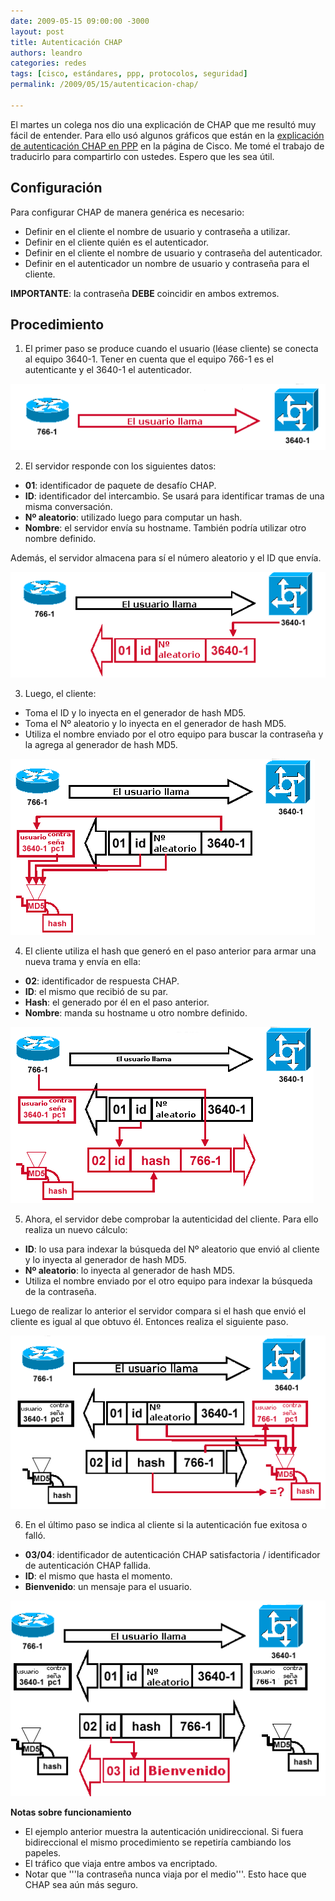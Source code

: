 ```yaml
---
date: 2009-05-15 09:00:00 -3000
layout: post
title: Autenticación CHAP
authors: leandro
categories: redes
tags: [cisco, estándares, ppp, protocolos, seguridad]
permalink: /2009/05/15/autenticacion-chap/

---
```


El martes un colega nos dio una explicación de CHAP que me resultó muy fácil de
entender. Para ello usó algunos gráficos que están en la
[explicación de autenticación CHAP en PPP](http://www.cisco.com/en/US/tech/tk713/tk507/technologies_tech_note09186a00800b4131.shtml)
en la página de Cisco. Me tomé el trabajo de traducirlo para compartirlo con
ustedes. Espero que les sea útil. <!-- more -->

## Configuración

Para configurar CHAP de manera genérica es necesario:

* Definir en el cliente el nombre de usuario y contraseña a utilizar.
* Definir en el cliente quién es el autenticador.
* Definir en el cliente el nombre de usuario y contraseña del autenticador.
* Definir en el autenticador un nombre de usuario y contraseña para el cliente.

**IMPORTANTE**: la contraseña **DEBE** coincidir en ambos extremos.

## Procedimiento

1) El primer paso se produce cuando el usuario (léase cliente) se conecta al
equipo 3640-1. Tener en cuenta que el equipo 766-1 es el autenticante y el
3640-1 el autenticador.

![PPP CHAP - Paso 1](/images/blog/understanding_ppp_chap1.gif)

2) El servidor responde con los siguientes datos:

* **01**: identificador de paquete de desafío CHAP.
* **ID**: identificador del intercambio. Se usará para identificar tramas de una
misma conversación.
* **Nº aleatorio**: utilizado luego para computar un hash.
* **Nombre**: el servidor envía su hostname. También podría utilizar otro nombre
definido.

Además, el servidor almacena para sí el número aleatorio y el ID que envía.

![PPP CHAP - Paso 2](/images/blog/understanding_ppp_chap2.gif)

3) Luego, el cliente:

* Toma el ID y lo inyecta en el generador de hash MD5.
* Toma el Nº aleatorio y lo inyecta en el generador de hash MD5.
* Utiliza el nombre enviado por el otro equipo para buscar la contraseña y
la agrega al generador de hash MD5.

![PPP CHAP - Paso 3](/images/blog/understanding_ppp_chap3.gif)

4) El cliente utiliza el hash que generó en el paso anterior para armar una
nueva trama y envía en ella:

* **02**: identificador de respuesta CHAP.
* **ID**: el mismo que recibió de su par.
* **Hash**: el generado por él en el paso anterior.
* **Nombre**: manda su hostname u otro nombre definido.

![PPP CHAP - Paso 4](/images/blog/understanding_ppp_chap4.gif)

5) Ahora, el servidor debe comprobar la autenticidad del cliente. Para ello
realiza un nuevo cálculo:

* **ID**: lo usa para indexar la búsqueda del Nº aleatorio que
envió al cliente y lo inyecta al generador de hash MD5.
* **Nº aleatorio**: lo inyecta al generador de hash MD5.
* Utiliza el nombre enviado por el otro equipo para indexar la búsqueda de
la contraseña.

Luego de realizar lo anterior el servidor compara si el hash que envió el
cliente es igual al que obtuvo él. Entonces realiza el siguiente paso.

![PPP CHAP - Paso 5](/images/blog/understanding_ppp_chap5.gif)

6) En el último paso se indica al cliente si la
autenticación fue exitosa o falló.

* **03/04**: identificador de autenticación CHAP satisfactoria / identificador
de autenticación CHAP fallida.
* **ID**: el mismo que hasta el momento.
* **Bienvenido**: un mensaje para el usuario.

![PPP CHAP - Paso 6](/images/blog/understanding_ppp_chap6.gif)

**Notas sobre funcionamiento**

* El ejemplo anterior muestra la autenticación unidireccional. Si fuera
bidireccional el mismo procedimiento se repetiría cambiando los papeles.
* El tráfico que viaja entre ambos va encriptado.
* Notar que '''la contraseña nunca viaja por el medio'''. Esto hace que CHAP
sea aún más seguro.
